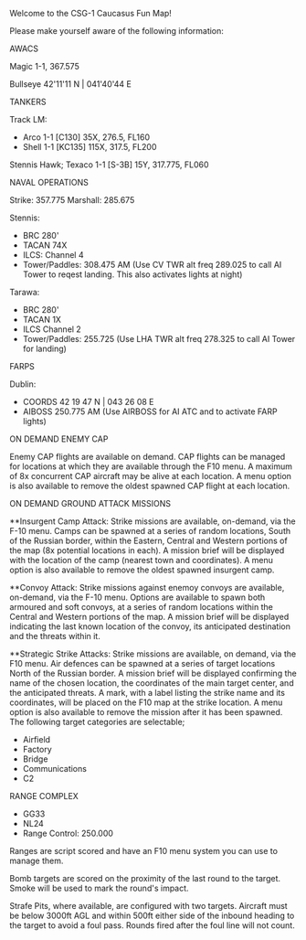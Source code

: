Welcome to the CSG-1 Caucasus Fun Map!


Please make yourself aware of the following information:


AWACS

Magic 1-1, 367.575

Bullseye 42'11'11 N | 041'40'44 E

TANKERS

Track LM:
- Arco 1-1  [C130]  35X, 276.5, FL160
- Shell 1-1 [KC135] 115X, 317.5, FL200

Stennis Hawk;
Texaco 1-1 [S-3B] 15Y, 317.775, FL060



NAVAL OPERATIONS

Strike: 357.775
Marshall: 285.675

Stennis:
- BRC 280'
- TACAN 74X 
- ILCS: Channel 4
- Tower/Paddles: 308.475 AM 
(Use CV TWR alt freq 289.025 to call AI Tower to reqest landing. This also activates lights at night)

Tarawa:
- BRC 280'
- TACAN 1X
- ILCS Channel 2
- Tower/Paddles: 255.725
(Use LHA TWR alt freq 278.325 to call AI Tower for landing)

FARPS

Dublin:
- COORDS 42 19 47 N | 043 26 08 E
- AIBOSS 250.775 AM
(Use AIRBOSS for AI ATC and to activate FARP lights)

ON DEMAND ENEMY CAP

Enemy CAP flights are available on demand. CAP flights can be managed for locations at which they are available through the F10 menu. A maximum of 8x concurrent CAP aircraft may be alive at each location. A menu option is also available to remove the oldest spawned CAP flight at each location.


ON DEMAND GROUND ATTACK MISSIONS

**Insurgent Camp Attack:  Strike missions are available, on-demand, via the F-10 menu. Camps can be spawned at a series of random locations, South of the Russian border, within the Eastern, Central and Western portions of the map (8x potential locations in each). A mission brief will be displayed with the location of the camp (nearest town and coordinates). A menu option is also available to remove the oldest spawned insurgent camp.

**Convoy Attack: Strike missions against enemoy convoys are available, on-demand, via the F-10 menu. Options are available to spawn both armoured and soft convoys, at a series of random locations within the Central and Western portions of the map. A mission brief will be displayed indicating the last known location of the convoy, its anticipated destination and the threats within it.

**Strategic Strike Attacks: Strike missions are available, on demand, via the F10 menu. Air defences can be spawned at a series of target locations North of the Russian border. A mission brief will be displayed confirming the name of the chosen location, the coordinates of the main target center, and the anticipated threats. A mark, with a label listing the strike name and its coordinates, will be placed on the F10 map at the strike location. A menu option is also available to remove the mission after it has been spawned. The following target categories are selectable;

- Airfield
- Factory
- Bridge
- Communications
- C2

RANGE COMPLEX

- GG33
- NL24
- Range Control: 250.000

Ranges are script scored and have an F10 menu system you can use to manage them.

Bomb targets are scored on the proximity of the last round to the target. Smoke will be used to mark the round's impact.

Strafe Pits, where available, are configured with two targets. Aircraft must be below 3000ft AGL and within 500ft either side of the inbound heading to the target to avoid a foul pass. Rounds fired after the foul line will not count.
